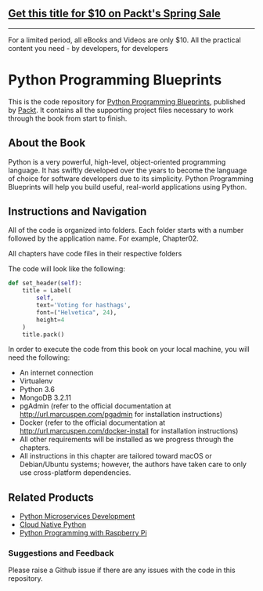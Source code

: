 ## [Get this title for $10 on Packt's Spring Sale](https://www.packt.com/B05595?utm_source=github&utm_medium=packt-github-repo&utm_campaign=spring_10_dollar_2022)
-----
For a limited period, all eBooks and Videos are only $10. All the practical content you need \- by developers, for developers

# Python Programming Blueprints
This is the code repository for [Python Programming Blueprints](https://www.packtpub.com/application-development/python-programming-blueprints?utm_source=github&utm_medium=repository&utm_campaign=9781786468161), published by [Packt](https://www.packtpub.com/?utm_source=github). It contains all the supporting project files necessary to work through the book from start to finish.

## About the Book
Python is a very powerful, high-level, object-oriented programming language. It has swiftly developed over the years to become the language of choice for software developers due to its simplicity. Python Programming Blueprints will help you build useful, real-world applications using Python.

## Instructions and Navigation
All of the code is organized into folders. Each folder starts with a number followed by the application name. For example, Chapter02.

All chapters have code files in their respective folders

The code will look like the following:

```python
def set_header(self):
    title = Label(
        self,
        text='Voting for hasthags',
        font=("Helvetica", 24),
        height=4
    )
    title.pack()
```

In order to execute the code from this book on your local machine, you will need the following:

- An internet connection
- Virtualenv
- Python 3.6
- MongoDB 3.2.11
- pgAdmin (refer to the official documentation at http://url.marcuspen.com/pgadmin for installation instructions)
- Docker (refer to the official documentation at http://url.marcuspen.com/docker-install for installation instructions)
- All other requirements will be installed as we progress through the chapters.
- All instructions in this chapter are tailored toward macOS or Debian/Ubuntu systems; however, the authors have taken care to only use cross-platform dependencies.

## Related Products
- [Python Microservices Development](https://www.packtpub.com/web-development/python-microservices-development?utm_source=github&utm_medium=repository&utm_campaign=9781785881114)
- [Cloud Native Python](https://www.packtpub.com/application-development/cloud-native-python?utm_source=github&utm_medium=repository&utm_campaign=9781787129313)
- [Python Programming with Raspberry Pi](https://www.packtpub.com/hardware-and-creative/python-programming-raspberry-pi?utm_source=github&utm_medium=repository&utm_campaign=9781786467577)

### Suggestions and Feedback
Please raise a Github issue if there are any issues with the code in this repository.
